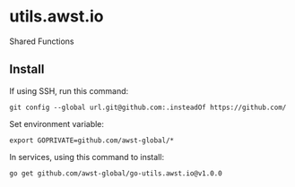 # utils.awst.io
Shared Functions

## Install

If using SSH, run this command:

```
git config --global url.git@github.com:.insteadOf https://github.com/
```

Set environment variable:

```
export GOPRIVATE=github.com/awst-global/*
```

In services, using this command to install:

```
go get github.com/awst-global/go-utils.awst.io@v1.0.0
```

